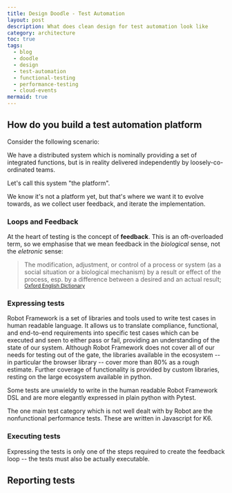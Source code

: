 ```yaml
---
title: Design Doodle - Test Automation
layout: post
description: What does clean design for test automation look like
category: architecture
toc: true
tags:
  - blog
  - doodle
  - design
  - test-automation
  - functional-testing
  - performance-testing
  - cloud-events
mermaid: true
---
```


## How do you build a test automation platform

Consider the following scenario:

We have a distributed system which is nominally providing a set of integrated functions, but is in reality delivered independently by loosely-co-ordinated teams.

Let's call this system "the platform".

We know it's not a platform yet, but that's where we want it to evolve towards, as we collect user feedback, and iterate the implementation.

### Loops and Feedback

At the heart of testing is the concept of **feedback**.
This is an oft-overloaded term, so we emphasise that we mean feedback in the _biological_ sense, not the _eletronic_ sense:

> The modification, adjustment, or control of a process or system (as a social situation or a biological mechanism) by a result or effect of the process, esp. by a difference between a desired and an actual result;
<a href="https://www.oed.com/dictionary/feedback_n?tab=meaning_and_use#4568120"><small>Oxford English Dictionary</small></a>

### Expressing tests

Robot Framework is a set of libraries and tools used to write test cases in human readable language.
It allows us to translate compliance, functional, and end-to-end requirements into specific test cases which can be executed and seen to either pass or fail, providing an understanding of the state of our system.
Although Robot Framework does not cover all of our needs for testing out of the gate, the libraries available in the ecosystem -- in particular the browser library -- cover more than 80% as a rough estimate.
Further coverage of functionality is provided by custom libraries, resting on the large ecosystem available in python.

Some tests are unwieldy to write in the human readable Robot Framework DSL and are more elegantly expressed in plain python with Pytest.

The one main test category which is not well dealt with by Robot are the nonfunctional performance tests.
These are written in Javascript for K6.

### Executing tests

Expressing the tests is only one of the steps required to create the feedback loop -- the tests must also be actually executable.

## Reporting tests
